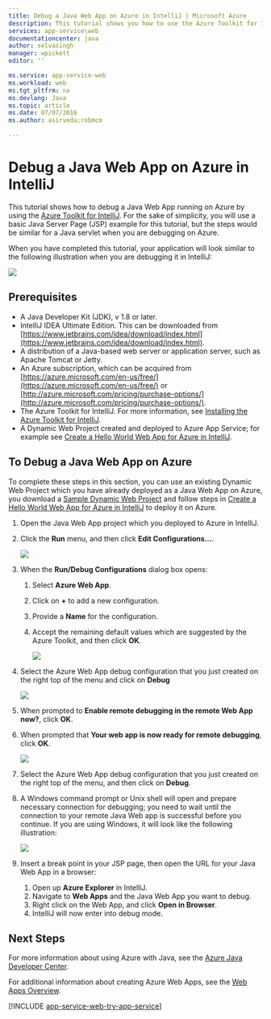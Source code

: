```yaml
---
title: Debug a Java Web App on Azure in IntelliJ | Microsoft Azure
description: This tutorial shows you how to use the Azure Toolkit for IntelliJ to debug a Java Web App running on Azure.
services: app-service\web
documentationcenter: java
author: selvasingh
manager: wpickett
editor: ''

ms.service: app-service-web
ms.workload: web
ms.tgt_pltfrm: na
ms.devlang: Java
ms.topic: article
ms.date: 07/07/2016
ms.author: asirveda;robmcm

---
```

# Debug a Java Web App on Azure in IntelliJ
This tutorial shows how to debug a Java Web App running on Azure by using the [Azure Toolkit for IntelliJ](../azure-toolkit-for-intellij.md). For the sake of simplicity, you will use a basic Java Server Page (JSP) example for this tutorial, but the steps would be similar for a Java servlet when you are debugging on Azure.

When you have completed this tutorial, your application will look similar to the following illustration when you are debugging it in IntelliJ:

![](./media/app-service-web-debug-java-web-app-in-intellij/01-debug-java-web-app-in-intellij.png)

## Prerequisites
* A Java Developer Kit (JDK), v 1.8 or later.
* IntelliJ IDEA Ultimate Edition. This can be downloaded from [https://www.jetbrains.com/idea/download/index.html](https://www.jetbrains.com/idea/download/index.html).
* A distribution of a Java-based web server or application server, such as Apache Tomcat or Jetty.
* An Azure subscription, which can be acquired from [https://azure.microsoft.com/en-us/free/](https://azure.microsoft.com/en-us/free/) or [http://azure.microsoft.com/pricing/purchase-options/](http://azure.microsoft.com/pricing/purchase-options/).
* The Azure Toolkit for IntelliJ. For more information, see [Installing the Azure Toolkit for IntelliJ](../azure-toolkit-for-intellij-installation.md).
* A Dynamic Web Project created and deployed to Azure App Service; for example see [Create a Hello World Web App for Azure in IntelliJ](app-service-web-intellij-create-hello-world-web-app.md).

## To Debug a Java Web App on Azure
To complete these steps in this section, you can use an existing Dynamic Web Project which you have already deployed as a Java Web App on Azure, you download a [Sample Dynamic Web Project](http://go.microsoft.com/fwlink/?LinkId=817337) and follow steps in [Create a Hello World Web App for Azure in IntelliJ](app-service-web-intellij-create-hello-world-web-app.md) to deploy it on Azure. 

1. Open the Java Web App project which you deployed to Azure in IntelliJ.
2. Click the **Run** menu, and then click **Edit Configurations...**.
   
    ![](./media/app-service-web-debug-java-web-app-in-intellij/02-configure-intellij-remote-debug.png)
3. When the **Run/Debug Configurations** dialog box opens: 
   
   1. Select **Azure Web App**.
   2. Click on **+** to add a new configuration.
   3. Provide a **Name** for the configuration.
   4. Accept the remaining default values which are suggested by the Azure Toolkit, and then click **OK**.
      
       ![](./media/app-service-web-debug-java-web-app-in-intellij/03-debug-configuration.png)
4. Select the Azure Web App debug configuration that you just created on the right top of the menu and click on **Debug**
   
    ![](./media/app-service-web-debug-java-web-app-in-intellij/04-select-debug.png)
5. When prompted to **Enable remote debugging in the remote Web App now?**, click **OK**.
6. When prompted that **Your web app is now ready for remote debugging**, click **OK**.
   
    ![](./media/app-service-web-debug-java-web-app-in-intellij/05-ready-for-remote-debugging.png)
7. Select the Azure Web App debug configuration that you just created on the right top of the menu, and then click on **Debug**.
8. A Windows command prompt or Unix shell will open and prepare necessary connection for debugging; you need to wait until the connection to your remote Java Web app is successful before you continue. If you are using Windows, it will look like the following illustration:
   
    ![](./media/app-service-web-debug-java-web-app-in-intellij/06-windows-command-prompt-connection-successful-to-remote.png)
9. Insert a break point in your JSP page, then open the URL for your Java Web App in a browser:
   
   1. Open up **Azure Explorer** in IntelliJ.
   2. Navigate to **Web Apps** and the Java Web App you want to debug.
   3. Right click on the Web App, and click **Open in Browser**.
   4. IntelliJ will now enter into debug mode.

## Next Steps
For more information about using Azure with Java, see the [Azure Java Developer Center](https://azure.microsoft.com/develop/java/).

For additional information about creating Azure Web Apps, see the [Web Apps Overview](app-service-web-overview.md).

[!INCLUDE [app-service-web-try-app-service](../../includes/app-service-web-try-app-service.md)]

<!-- URL List -->

[Azure App Service]: http://go.microsoft.com/fwlink/?LinkId=529714
[Azure Toolkit for IntelliJ]: ../azure-toolkit-for-intellij.md
[Installing the Azure Toolkit for IntelliJ]: ../azure-toolkit-for-intellij-installation.md
[Create a Hello World Web App for Azure in IntelliJ]: ./app-service-web-intellij-create-hello-world-web-app.md
[Sample Dynamic Web Project]: http://go.microsoft.com/fwlink/?LinkId=817337

[Azure Java Developer Center]: https://azure.microsoft.com/develop/java/
[Web Apps Overview]: ./app-service-web-overview.md

<!-- IMG List -->

[01]: ./media/app-service-web-debug-java-web-app-in-intellij/01-debug-java-web-app-in-intellij.png
[02]: ./media/app-service-web-debug-java-web-app-in-intellij/02-configure-intellij-remote-debug.png
[03]: ./media/app-service-web-debug-java-web-app-in-intellij/03-debug-configuration.png
[04]: ./media/app-service-web-debug-java-web-app-in-intellij/04-select-debug.png
[05]: ./media/app-service-web-debug-java-web-app-in-intellij/05-ready-for-remote-debugging.png
[06]: ./media/app-service-web-debug-java-web-app-in-intellij/06-windows-command-prompt-connection-successful-to-remote.png
